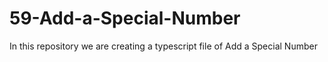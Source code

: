 # 59-Add-a-Special-Number
In this repository we are creating a typescript file of Add a Special Number
